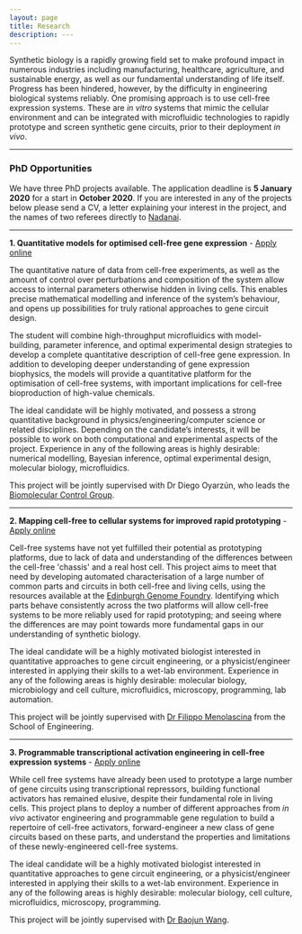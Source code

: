```yaml
---
layout: page
title: Research
description: ---
---
```


Synthetic biology is a rapidly growing field set to make profound impact in numerous industries including manufacturing, healthcare, agriculture, and sustainable energy, as well as our fundamental understanding of life itself. Progress has been hindered, however, by the difficulty in engineering biological systems reliably. One promising approach is to use cell-free expression systems. These are *in vitro* systems that mimic the cellular environment and can be integrated with microfluidic technologies to rapidly prototype and screen synthetic gene circuits, prior to their deployment *in vivo*.

---

<h3>PhD Opportunities</h3>

We have three PhD projects available. The application deadline is **5 January 2020** for a start in **October 2020**. If you are interested in any of the projects below please send a CV, a letter explaining your interest in the project, and the names of two referees directly to [Nadanai](mailto:nadanai.laohakunakorn@ed.ac.uk).

---

**1. Quantitative models for optimised cell-free gene expression** - [Apply online](https://www.findaphd.com/phds/project/quantitative-models-for-optimised-cell-free-gene-expression/?p113484)

The quantitative nature of data from cell-free experiments, as well as the amount of control over perturbations and composition of the system allow access to internal parameters otherwise hidden in living cells. This enables precise mathematical modelling and inference of the system’s behaviour, and opens up possibilities for truly rational approaches to gene circuit design.

The student will combine high-throughput microfluidics with model-building, parameter inference, and optimal experimental design strategies to develop a complete quantitative description of cell-free gene expression. In addition to developing deeper understanding of gene expression biophysics, the models will provide a quantitative platform for the optimisation of cell-free systems, with important implications for cell-free bioproduction of high-value chemicals.

The ideal candidate will be highly motivated, and possess a strong quantitative background in physics/engineering/computer science or related disciplines. Depending on the candidate’s interests, it will be possible to work on both computational and experimental aspects of the project. Experience in any of the following areas is highly desirable: numerical modelling, Bayesian inference, optimal experimental design, molecular biology, microfluidics.

This project will be jointly supervised with Dr Diego Oyarzún, who leads the [Biomolecular Control Group](http://homepages.inf.ed.ac.uk/doyarzun/).

---

**2. Mapping cell-free to cellular systems for improved rapid prototyping** - [Apply online](https://www.findaphd.com/phds/project/mapping-cell-free-to-cellular-systems-for-improved-rapid-prototyping/?p113485)

Cell-free systems have not yet fulfilled their potential as prototyping platforms, due to lack of data and understanding of the differences between the cell-free 'chassis' and a real host cell. This project aims to meet that need by developing automated characterisation of a large number of common parts and circuits in both cell-free and living cells, using the resources available at the [Edinburgh Genome Foundry](https://www.genomefoundry.org/). Identifying which parts behave consistently across the two platforms will allow cell-free systems to be more reliably used for rapid prototyping; and seeing where the differences are may point towards more fundamental gaps in our understanding of synthetic biology.

The ideal candidate will be a highly motivated biologist interested in quantitative approaches to gene circuit engineering, or a physicist/engineer interested in applying their skills to a wet-lab environment. Experience in any of the following areas is highly desirable: molecular biology, microbiology and cell culture, microfluidics, microscopy, programming, lab automation.  

This project will be jointly supervised with [Dr Filippo Menolascina](https://www.eng.ed.ac.uk/about/people/dr-filippo-menolascina) from the School of Engineering.

---

**3. Programmable transcriptional activation engineering in cell-free expression systems** - [Apply online](https://www.findaphd.com/phds/project/programmable-transcriptional-activation-engineering-in-cell-free-expression-systems/?p113483)


While cell free systems have already been used to prototype a large number of gene circuits using transcriptional repressors, building functional activators has remained elusive, despite their fundamental role in living cells. This project plans to deploy a number of different approaches from *in vivo* activator engineering and programmable gene regulation to build a repertoire of cell-free activators, forward-engineer a new class of gene circuits based on these parts, and understand the properties and limitations of these newly-engineered cell-free systems.

The ideal candidate will be a highly motivated biologist interested in quantitative approaches to gene circuit engineering, or a physicist/engineer interested in applying their skills to a wet-lab environment. Experience in any of the following areas is highly desirable: molecular biology, cell culture, microfluidics, microscopy, programming.

This project will be jointly supervised with [Dr Baojun Wang](http://wang.bio.ed.ac.uk/).
